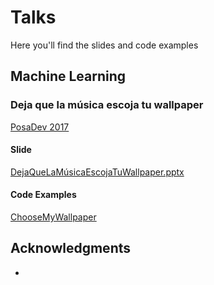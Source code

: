 # Talks
Here you'll find the slides and code examples

## Machine Learning

### Deja que la música escoja tu wallpaper

[PosaDev 2017](https://www.meetup.com/Guadalajara-Connect/events/245474216/?eventId=245474216)

#### Slide

[DejaQueLaMúsicaEscojaTuWallpaper.pptx](https://github.com/ajesusflores/Talks/blob/master/MachineLearning/ChooseMyWallpaper/DejaQueLaM%C3%BAsicaEscojaTuWallpaper.pptx)

#### Code Examples

[ChooseMyWallpaper](https://github.com/ajesusflores/Talks/tree/master/MachineLearning/ChooseMyWallpaper/demo)

## Acknowledgments

*
